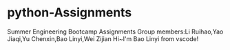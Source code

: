 # python-Assignments
Summer Engineering Bootcamp Assignments
Group members:Li Ruihao,Yao Jiaqi,Yu Chenxin,Bao Linyi,Wei Zijian
Hi~I'm Bao Linyi from vscode!
